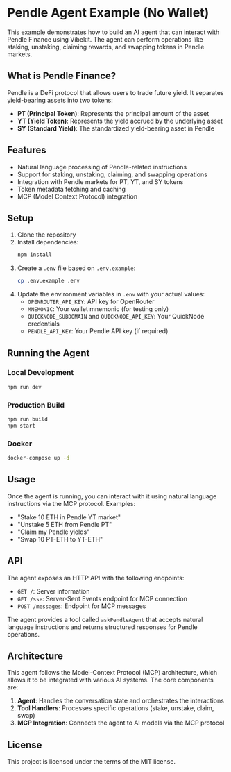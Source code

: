 # Pendle Agent Example (No Wallet)

This example demonstrates how to build an AI agent that can interact with Pendle Finance using Vibekit. The agent can perform operations like staking, unstaking, claiming rewards, and swapping tokens in Pendle markets.

## What is Pendle Finance?

Pendle is a DeFi protocol that allows users to trade future yield. It separates yield-bearing assets into two tokens:

- **PT (Principal Token)**: Represents the principal amount of the asset
- **YT (Yield Token)**: Represents the yield accrued by the underlying asset
- **SY (Standard Yield)**: The standardized yield-bearing asset in Pendle

## Features

- Natural language processing of Pendle-related instructions
- Support for staking, unstaking, claiming, and swapping operations
- Integration with Pendle markets for PT, YT, and SY tokens
- Token metadata fetching and caching
- MCP (Model Context Protocol) integration

## Setup

1. Clone the repository
2. Install dependencies:
   ```bash
   npm install
   ```
3. Create a `.env` file based on `.env.example`:
   ```bash
   cp .env.example .env
   ```
4. Update the environment variables in `.env` with your actual values:
   - `OPENROUTER_API_KEY`: API key for OpenRouter
   - `MNEMONIC`: Your wallet mnemonic (for testing only)
   - `QUICKNODE_SUBDOMAIN` and `QUICKNODE_API_KEY`: Your QuickNode credentials
   - `PENDLE_API_KEY`: Your Pendle API key (if required)

## Running the Agent

### Local Development

```bash
npm run dev
```

### Production Build

```bash
npm run build
npm start
```

### Docker

```bash
docker-compose up -d
```

## Usage

Once the agent is running, you can interact with it using natural language instructions via the MCP protocol. Examples:

- "Stake 10 ETH in Pendle YT market"
- "Unstake 5 ETH from Pendle PT"
- "Claim my Pendle yields"
- "Swap 10 PT-ETH to YT-ETH"

## API

The agent exposes an HTTP API with the following endpoints:

- `GET /`: Server information
- `GET /sse`: Server-Sent Events endpoint for MCP connection
- `POST /messages`: Endpoint for MCP messages

The agent provides a tool called `askPendleAgent` that accepts natural language instructions and returns structured responses for Pendle operations.

## Architecture

This agent follows the Model-Context Protocol (MCP) architecture, which allows it to be integrated with various AI systems. The core components are:

1. **Agent**: Handles the conversation state and orchestrates the interactions
2. **Tool Handlers**: Processes specific operations (stake, unstake, claim, swap)
3. **MCP Integration**: Connects the agent to AI models via the MCP protocol

## License

This project is licensed under the terms of the MIT license. 